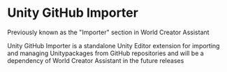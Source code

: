 # Unity GitHub Importer
Previously known as the "Importer" section in World Creator Assistant

Unity GitHub Importer is a standalone Unity Editor extension for importing and managing Unitypackages from GitHub repositories and will be a dependency of World Creator Assistant in the future releases
